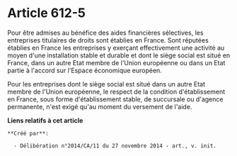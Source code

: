 # Article 612-5

Pour être admises au bénéfice des aides financières sélectives, les entreprises titulaires de droits sont établies en France.
Sont réputées établies en France les entreprises y exerçant effectivement une activité au moyen d'une installation stable et
durable et dont le siège social est situé en France, dans un autre Etat membre de l'Union européenne ou dans un Etat partie à
l'accord sur l'Espace économique européen. 

Pour les entreprises dont le siège social est situé dans un autre Etat membre de l'Union européenne, le respect de la
condition d'établissement en France, sous forme d'établissement stable, de succursale ou d'agence permanente, n'est exigé
qu'au moment du versement de l'aide.

**Liens relatifs à cet article**

	**Créé par**:

	  - Délibération n°2014/CA/11 du 27 novembre 2014 - art., v. init.

